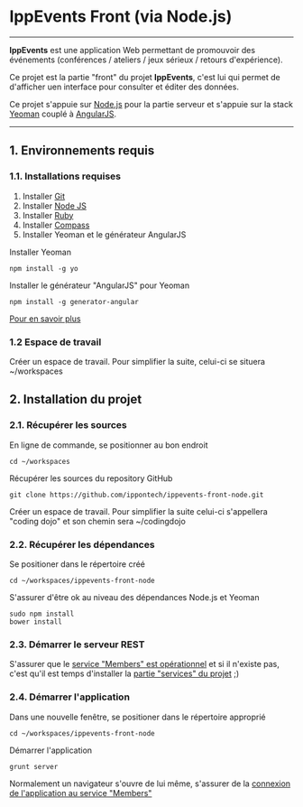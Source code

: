 
# IppEvents Front (via Node.js)

***

**IppEvents** est une application Web permettant de promouvoir des événements (conférences / ateliers / jeux sérieux / retours d'expérience).

Ce projet est la partie "front" du projet **IppEvents**, c'est lui qui permet de d'afficher uen interface pour consulter et éditer des données.

Ce projet s'appuie sur [Node.js](http://nodejs.org/) pour la partie serveur et s'appuie sur la stack [Yeoman](http://yeoman.io/) couplé à [AngularJS](http://angularjs.org).

***

## 1. Environnements requis

### 1.1. Installations requises

1. Installer [Git](http://git-scm.com/)
2. Installer [Node JS](http://nodejs.org/)
3. Installer [Ruby](http://www.ruby-lang.org/fr/)
4. Installer [Compass](http://compass-style.org/install/)
5. Installer Yeoman et le générateur AngularJS

Installer Yeoman

	npm install -g yo
	
Installer le générateur "AngularJS" pour Yeoman 

	npm install -g generator-angular

[Pour en savoir plus](http://yeoman.io/)


### 1.2 Espace de travail

Créer un espace de travail. Pour simplifier la suite, celui-ci se situera ~/workspaces

## 2. Installation du projet

### 2.1. Récupérer les sources

En ligne de commande, se positionner au bon endroit

	cd ~/workspaces
	
Récupérer les sources du repository GitHub

	git clone https://github.com/ippontech/ippevents-front-node.git

Créer un espace de travail. Pour simplifier la suite celui-ci s'appellera "coding dojo" et son chemin sera ~/codingdojo

### 2.2. Récupérer les dépendances

Se positioner dans le répertoire créé

	cd ~/workspaces/ippevents-front-node

S'assurer d'être ok au niveau des dépendances Node.js et Yeoman

	sudo npm install
	bower install
	
### 2.3. Démarrer le serveur REST

S'assurer que le [service "Members" est opérationnel](http://localhost:3000/members) et si il n'existe pas, c'est qu'il est temps d'installer la [partie "services" du projet](https://github.com/ippontech/ippevents-services-node) ;)

### 2.4. Démarrer l'application

Dans une nouvelle fenêtre, se positioner dans le répertoire approprié

	cd ~/workspaces/ippevents-front-node
	
Démarrer l'application

	grunt server

Normalement un navigateur s'ouvre de lui même, s'assurer de la [connexion de l'application au service "Members"](http://localhost:9000/#/members)
